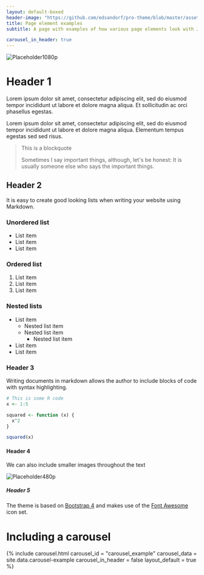 ```yaml
---
layout: default-boxed
header-image: "https://github.com/edsandorf/pro-theme/blob/master/assets/img/default-img.jpg?raw=true"
title: Page element examples
subtitle: A page with examples of how various page elements look with Jekyll-Pro-Theme

carousel_in_header: true
---
```


![Placeholder1080p](https://dummyimage.com/1920x1080/dcdcdc/fff.jpg)

# Header 1

Lorem ipsum dolor sit amet, consectetur adipiscing elit, sed do eiusmod tempor incididunt ut labore et dolore magna aliqua. Et sollicitudin ac orci phasellus egestas.

Lorem ipsum dolor sit amet, consectetur adipiscing elit, sed do eiusmod tempor incididunt ut labore et dolore magna aliqua. Elementum tempus egestas sed sed risus.

> This is a blockquote
>
> Sometimes I say important things, although, let's be honest: It is usually someone else who says the important things.


## Header 2

It is easy to create good looking lists when writing your website using Markdown.

### Unordered list

* List item
* List item
* List item

### Ordered list

1. List item
2. List item
3. List item

### Nested lists

- List item
  - Nested list item
  - Nested list item
    - Nested list item
- List item
- List item


### Header 3

Writing documents in markdown allows the author to include blocks of code with syntax highlighting. 

```r
# This is some R code
x <- 1:5

squared <- function (x) {
  x^2
}

squared(x)
```

#### Header 4

We can also include smaller images throughout the text

![Placeholder480p](https://dummyimage.com/640x480/dcdcdc/fff.jpg)


##### Header 5

The theme is based on [Bootstrap 4](https://getbootstrap.com/) and makes use of the [Font Awesome](https://fontawesome.com/) icon set.


# Including a carousel

{% include carousel.html carousel_id = "carousel_example" carousel_data = site.data.carousel-example carousel_in_header = false layout_default = true %}


